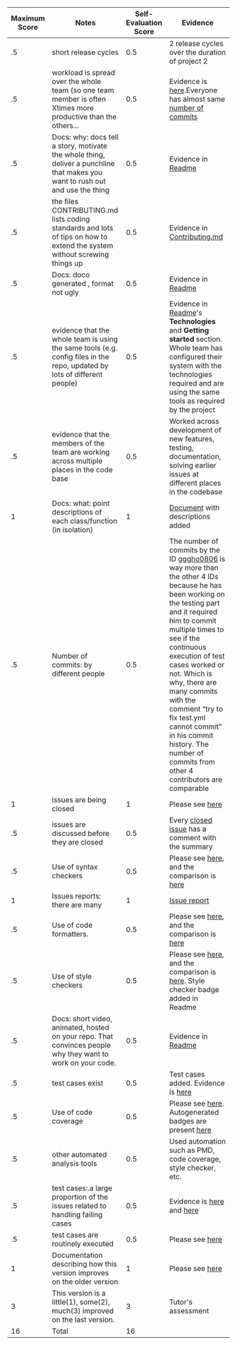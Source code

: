
|Maximum Score|Notes|Self-Evaluation Score|Evidence|
|-|-----|---|---------|
|.5| short release cycles|0.5|2 release cycles over the duration of project 2|
|.5| workload is spread over the whole team (so one team member is often Xtimes more productive than the others...|0.5|Evidence is [here](https://github.com/prithvish-doshi-17/CalBot/issues?q=is%3Aissue+is%3Aclosed).Everyone has almost same [number of commits](https://github.com/prithvish-doshi-17/CalBot/pulse)|
|.5|Docs: why: docs tell a story, motivate the whole thing, deliver a punchline that makes you want to rush out and use the thing |0.5|Evidence in [Readme](https://github.com/prithvish-doshi-17/CalBot/blob/master/README.md) |
|.5|the files CONTRIBUTING.md lists coding standards and lots of tips on how to extend the system without screwing things up  |0.5|Evidence in [Contributing.md](https://github.com/prithvish-doshi-17/CalBot/blob/master/CONTRIBUTING.md) |
|.5|Docs: doco generated , format not ugly  |0.5|Evidence in [Readme](https://github.com/prithvish-doshi-17/CalBot/blob/master/README.md) |
|.5|evidence that the whole team is using the same tools (e.g. config files in the repo, updated by lots of different people) |0.5|Evidence in [Readme](https://github.com/prithvish-doshi-17/CalBot/blob/master/README.md)'s **Technologies** and **Getting started** section. Whole team has configured their system with the technologies required and are using the same tools as required by the project|
|.5|evidence that the members of the team are working across multiple places in the code base |0.5|Worked across development of new features, testing, documentation, solving earlier issues at different places in the codebase |
|1|Docs: what: point descriptions of each class/function (in isolation)  |1|[Document](https://github.com/prithvish-doshi-17/CalBot/blob/master/docs/Function%20Description.md) with descriptions added|
|.5|Number of commits: by different people  |0.5|The number of commits by the ID [gggho0806](https://github.com/gggho0806) is way more than the other 4 IDs because he has been working on the testing part and it required him to commit multiple times to see if the continuous execution of test cases worked or not. Which is why, there are many commits with the comment “try to fix test.yml cannot commit” in his commit history. The number of commits from other 4 contributors are comparable|
|1|issues are being closed |1|Please see [here](https://github.com/prithvish-doshi-17/CalBot/issues?q=is%3Aissue+is%3Aclosed)|
|.5|issues are discussed before they are closed |0.5|Every [closed issue](https://github.com/prithvish-doshi-17/CalBot/issues?q=is%3Aissue+is%3Aclosed) has a comment with the summary|
|.5|Use of syntax checkers |0.5|Please see [here](https://github.com/prithvish-doshi-17/CalBot/blob/master/pom.xml), and the comparison is [here](https://github.com/prithvish-doshi-17/CalBot/blob/master/reports/se%20checkers.pdf)|
|1|Issues reports: there are many  |1|[Issue report](https://github.com/prithvish-doshi-17/CalBot/blob/master/reports/Issue%20report.txt)|
|.5|Use of code formatters. |0.5|Please see [here](https://github.com/prithvish-doshi-17/CalBot/blob/master/pom.xml), and the comparison is [here](https://github.com/prithvish-doshi-17/CalBot/blob/master/reports/se%20checkers.pdf)|
|.5|Use of style checkers |0.5|Please see [here](https://github.com/prithvish-doshi-17/CalBot/blob/master/pom.xml), and the comparison is [here](https://github.com/prithvish-doshi-17/CalBot/blob/master/reports/se%20checkers.pdf). Style checker badge added in Readme|
|.5|Docs: short video, animated, hosted on your repo. That convinces people why they want to work on your code. |0.5|Evidence in [Readme](https://github.com/prithvish-doshi-17/CalBot/blob/master/README.md)|
|.5|test cases exist  |0.5|Test cases added. Evidence is [here](https://github.com/prithvish-doshi-17/CalBot/tree/master/src/test/java/com/se21/calbot)|
|.5|Use of code coverage  |0.5|Please see [here](https://github.com/prithvish-doshi-17/CalBot/blob/master/pom.xml). Autogenerated badges are present [here](https://github.com/prithvish-doshi-17/CalBot/tree/master/badges)|
|.5|other automated analysis tools|0.5|Used automation such as PMD, code coverage, style checker, etc.|
|.5|test cases:.a large proportion of the issues related to handling failing cases|0.5|Evidence is [here](https://github.com/prithvish-doshi-17/CalBot/issues/15) and [here](https://github.com/prithvish-doshi-17/CalBot/issues/7)|
|.5|test cases are routinely executed |0.5|Please see [here](https://github.com/prithvish-doshi-17/CalBot/issues/5)|
|1|Documentation describing how this version improves on the older version|1|Please see [here](https://github.com/prithvish-doshi-17/CalBot#updates-from-previous-version)| 
|3|This version is a little(1), some(2), much(3) improved on the last version.|3|Tutor's assessment| 
|16| Total|16||

